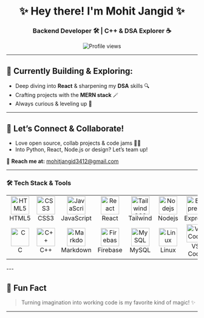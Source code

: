 <h1 align="center">✨ Hey there! I'm Mohit Jangid ✨</h1>
<h3 align="center">Backend Developer 🛠️ | C++ & DSA Explorer ☕</h3>

<p align="center">
  <img src="https://komarev.com/ghpvc/?username=mohit3412&label=Profile%20views&color=0e75b6&style=flat" alt="Profile views" />
</p>

---

## 🚀 Currently Building & Exploring:
- Deep diving into **React** & sharpening my **DSA** skills 🔍
- Crafting projects with the **MERN stack** 🪄
- Always curious & leveling up 🌱

---

## 🤝 Let’s Connect & Collaborate!
- Love open source, collab projects & code jams 👯‍♀️
- Into Python, React, Node.js or design? Let’s team up!

📩 **Reach me at:** [mohitjangid3412@gmail.com](mailto:mohitjangid3412@gmail.com)

---

### 🛠️ Tech Stack & Tools

<div align="left">
  <table>
    <tr>
      <td align="center" width="96">
          <img src="https://skillicons.dev/icons?i=html" width="48" height="48" alt="HTML5" />
        <br>HTML5
      </td>
      <td align="center" width="96">
          <img src="https://skillicons.dev/icons?i=css" width="48" height="48" alt="CSS3" />
        <br>CSS3
      </td>
      <td align="center" width="96">
          <img src="https://skillicons.dev/icons?i=js" width="48" height="48" alt="JavaScript" />
        <br>JavaScript
      </td>
      <td align="center" width="96">
          <img src="https://skillicons.dev/icons?i=react" width="48" height="48" alt="React" />
        <br>React
      </td>
      <td align="center" width="96">
          <img src="https://skillicons.dev/icons?i=tailwind" width="48" height="48" alt="Tailwind CSS" />
        <br>Tailwind
      </td>
      <td align="center" width="96">
          <img src="https://skillicons.dev/icons?i=nodejs" width="48" height="48" alt="Nodejs" />
        <br>Nodejs
      </td>
      <td align="center" width="96">
          <img src="https://skillicons.dev/icons?i=express" width="48" height="48" alt="Express" />
        <br>Express
      </td>
       <td align="center" width="96">
          <img src="https://skillicons.dev/icons?i=github" width="48" height="48" alt="GitHub" />
        <br>GitHub
      </td>
    </tr>
    <tr>
        <td align="center" width="96">
          <img src="https://skillicons.dev/icons?i=c" width="48" height="48" alt="C" />
        <br>C
      </td>
      <td align="center" width="96">
          <img src="https://skillicons.dev/icons?i=cpp" width="48" height="48" alt="C++" />
        <br>C++
      </td>
       <td align="center" width="96">
          <img src="https://skillicons.dev/icons?i=md" width="48" height="48" alt="Markdown" />
        <br>Markdown
      </td>
      <td align="center" width="96">
          <img src="https://skillicons.dev/icons?i=firebase" width="48" height="48" alt="Firebase" />
        <br>Firebase
      </td>
      <td align="center" width="96">
          <img src="https://skillicons.dev/icons?i=mysql" width="48" height="48" alt="MySQL" />
        <br>MySQL
      </td>
       <td align="center" width="96">
          <img src="https://skillicons.dev/icons?i=linux" width="48" height="48" alt="Linux" />
        <br>Linux
      </td>
      <td align="center" width="96">
          <img src="https://skillicons.dev/icons?i=vscode" width="48" height="48" alt="VS Code" />
        <br>VS Code
      </td>
       <td align="center" width="96">
          <img src="https://skillicons.dev/icons?i=sublime" width="48" height="48" alt="Sublime Text" />
        <br>Sublime
      </td>
      <td align="center" width="96">
          <img src="https://skillicons.dev/icons?i=notion" width="48" height="48" alt="Notion" />
        <br>Notion
      </td>
    </tr>
  </table>
</div>
---

## 🌟 Fun Fact
> Turning imagination into working code is my favorite kind of magic! ✨

---

